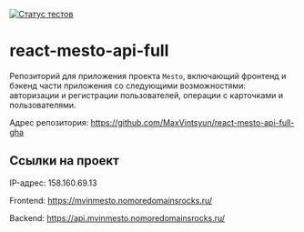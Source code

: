 [![Статус тестов](../../actions/workflows/tests.yml/badge.svg)](../../actions/workflows/tests.yml)

# react-mesto-api-full
Репозиторий для приложения проекта `Mesto`, включающий фронтенд и бэкенд части приложения со следующими возможностями: авторизации и регистрации пользователей, операции с карточками и пользователями.

Адрес репозитория: https://github.com/MaxVintsyun/react-mesto-api-full-gha

## Ссылки на проект

IP-адрес: 158.160.69.13

Frontend: https://mvinmesto.nomoredomainsrocks.ru/

Backend: https://api.mvinmesto.nomoredomainsrocks.ru/
